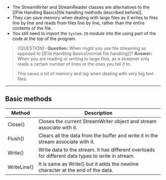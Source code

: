 - The StreamWriter and StreamReader classes are alternatives to the [[File Handling Basics|file handling methods described before]].
- They can save memory when dealing with large files as it writes to files line by line and reads from files line by line, rather than the entire contents of the file.
- You still need to import the `System.IO` module into the using part of the code at the top of the program.


> [!QUESTION]- **Question:** When might you use file streaming as opposed to [[File Handling Basics|normal file handling]]?
> **Answer:**
>  When you are reading or writing to large files, as a streamer only reads a certain number of lines or the ones you tell it to.
>  
>  This saves a lot of memory and lag when dealing with *very* big text files.


-----
## Basic methods

|Method|Description|
|---|---|
|Close()|Closes the current StreamWriter object and stream associate with it.|
|Flush()|Clears all the data from the buffer and write it in the stream associate with it.|
|Write()|Write data to the stream. It has different overloads for different data types to write in stream.|
|WriteLine()|It is same as Write() but it adds the newline character at the end of the data.|
